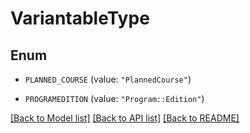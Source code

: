 # VariantableType

## Enum


* `PLANNED_COURSE` (value: `"PlannedCourse"`)

* `PROGRAMEDITION` (value: `"Program::Edition"`)


[[Back to Model list]](../README.md#documentation-for-models) [[Back to API list]](../README.md#documentation-for-api-endpoints) [[Back to README]](../README.md)


